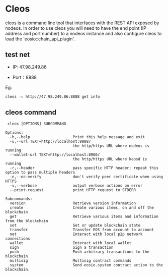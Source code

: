 # Cleos

cleos is a command line tool that interfaces with the REST API exposed by nodeos. In order to use cleos you will need to have the end point (IP address and port number) to a nodeos instance and also configure cleos to load the 'eosio::chain_api_plugin'. 


## test net

- IP: 47.98.249.86

- Port：8888

Eg: 

```bash
cleos -u http://47.98.249.86:8888 get info
```

## cleos command

```
 cleos [OPTIONS] SUBCOMMAND

Options:
  -h,--help                   Print this help message and exit
  -u,--url TEXT=http://localhost:8888/
                              the http/https URL where nodeos is running
  --wallet-url TEXT=http://localhost:8900/
                              the http/https URL where keosd is running
  -r,--header                 pass specific HTTP header; repeat this option to pass multiple headers
  -n,--no-verify              don't verify peer certificate when using HTTPS
  -v,--verbose                output verbose actions on error
  --print-request             print HTTP request to STDERR

Subcommands:
  version                     Retrieve version information
  create                      Create various items, on and off the blockchain
  get                         Retrieve various items and information from the blockchain
  set                         Set or update blockchain state
  transfer                    Transfer EOS from account to account
  net                         Interact with local p2p network connections
  wallet                      Interact with local wallet
  sign                        Sign a transaction
  push                        Push arbitrary transactions to the blockchain
  multisig                    Multisig contract commands
  system                      Send eosio.system contract action to the blockchain.
```
